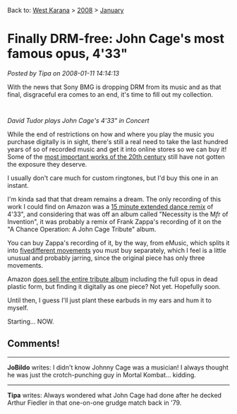 Back to: [West Karana](/posts/westkarana.md) > [2008](/posts/2008/westkarana.md) > [January](./westkarana.md)
# Finally DRM-free: John Cage's most famous opus, 4'33"

*Posted by Tipa on 2008-01-11 14:14:13*

With the news that Sony BMG is dropping DRM from its music and as that final, disgraceful era comes to an end, it's time to fill out my collection.


`
`
  

*David Tudor plays John Cage's 4'33" in Concert*

While the end of restrictions on how and where you play the music you purchase digitally is in sight, there's still a real need to take the last hundred years of so of recorded music and get it into online stores so we can buy it! Some of the [most important works of the 20th century](http://en.wikipedia.org/wiki/4'33%22) still have not gotten the exposure they deserve.

I usually don't care much for custom ringtones, but I'd buy this one in an instant.

I'm kinda sad that that dream remains a dream. The only recording of this work I could find on Amazon was a [15 minute extended dance remix](http://www.amazon.com/1500-433-Extended-Dance-Mix/dp/B000S4QCBE/ref=sr_1_11?ie=UTF8&s=dmusic&qid=1200073111&sr=1-11) of 4'33", and considering that was off an album called "Necessity is the M*f*r of Invention", it was probably a remix of Frank Zappa's recording of it on the "A Chance Operation: A John Cage Tribute" album.

You can buy Zappa's recording of it, by the way, from eMusic, which splits it into [fivedifferent movements](http://www.emusic.com/album/Various-Artists-KOCH-Records-John-Cage-A-Chance-Operation-MP3-Download/10607012.html) you must buy separately, which I feel is a little unusual and probably jarring, since the original piece has only three movements.

Amazon [does sell the entire tribute album](http://www.amazon.com/Chance-Operation-John-Cage-Tribute/dp/B000001SH6) including the full opus in dead plastic form, but finding it digitally as one piece? Not yet. Hopefully soon.

Until then, I guess I'll just plant these earbuds in my ears and hum it to myself.

Starting... NOW.

## Comments!

---

**JoBildo** writes: I didn't know Johnny Cage was a musician! I always thought he was just the crotch-punching guy in Mortal Kombat... kidding.

---

**Tipa** writes: Always wondered what John Cage had done after he decked Arthur Fiedler in that one-on-one grudge match back in '79.

